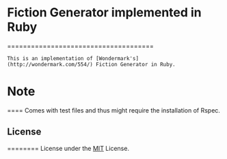 # Fiction Generator implemented in Ruby # 	
  =====================================

	This is an implementation of [Wondermark's](http://wondermark.com/554/) Fiction Generator in Ruby.

# Note ##
  ====
	Comes with test files and thus might require the installation of Rspec.

## License ##
   ========
	License under the [MIT](http://mit-license.org/) License.
